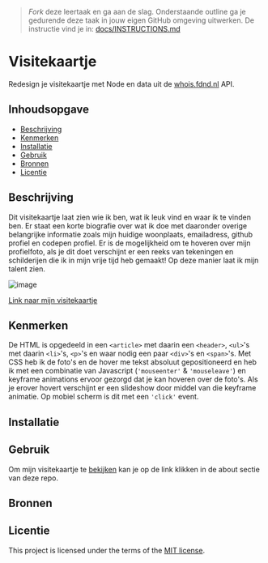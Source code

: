 > _Fork_ deze leertaak en ga aan de slag. Onderstaande outline ga je gedurende deze taak in jouw eigen GitHub omgeving uitwerken. De instructie vind je in: [docs/INSTRUCTIONS.md](docs/INSTRUCTIONS.md)

# Visitekaartje
<!-- Geef je project een titel en schrijf in één zin wat het is -->
Redesign je visitekaartje met Node en data uit de [whois.fdnd.nl](whois.fdnd.nl) API.

## Inhoudsopgave

  * [Beschrijving](#beschrijving)
  * [Kenmerken](#kenmerken)
  * [Installatie](#installatie)
  * [Gebruik](#gebruik)
  * [Bronnen](#bronnen)
  * [Licentie](#licentie)

## Beschrijving
<!-- In de Beschrijving staat hoe je project er uit ziet, hoe het werkt en wat je er mee kan. -->
Dit visitekaartje laat zien wie ik ben, wat ik leuk vind en waar ik te vinden ben.
Er staat een korte biografie over wat ik doe met daaronder overige belangrijke informatie zoals mijn huidige woonplaats, emailadress, github profiel en codepen profiel.
Er is de mogelijkheid om te hoveren over mijn profielfoto, als je dit doet verschijnt er een reeks van tekeningen en schilderijen die ik in mijn vrije tijd heb gemaakt! Op deze manier laat ik mijn talent zien.
<!-- Voeg een mooie poster visual toe 📸 -->

![image](https://github.com/Annevd/connect-your-tribe-profile-card/assets/144004647/183ac278-3ea0-44c7-955f-27f5200782c3)

<!-- Voeg een link toe naar Github Pages 🌐-->
[Link naar mijn visitekaartje]()

## Kenmerken
<!-- Bij Kenmerken staat welke technieken zijn gebruikt en hoe. Wat is de HTML structuur? Wat zijn de belangrijkste dingen in CSS? Wat is er met Javascript gedaan en hoe? Misschien heb je een framwork of library gebruikt? -->
De HTML is opgedeeld in een ```<article>``` met daarin een ```<header>```, ```<ul>```'s met daarin ```<li>```'s,  ```<p>```'s en waar nodig een paar ```<div>```'s en ```<span>```'s. Met CSS heb ik de foto's en de hover me tekst absoluut gepositioneerd en heb ik met een combinatie van Javascript (```'mouseenter'``` & ```'mouseleave'```) en keyframe animations ervoor gezorgd dat je kan hoveren over de foto's. Als je erover hovert verschijnt er een slideshow door middel van die keyframe animatie. Op mobiel scherm is dit met een ```'click'``` event.

## Installatie

## Gebruik

Om mijn visitekaartje te [bekijken]() kan je op de link klikken in de about sectie van deze repo.

## Bronnen

## Licentie

This project is licensed under the terms of the [MIT license](./LICENSE).

